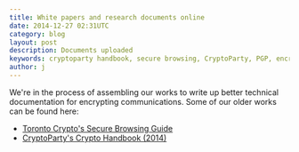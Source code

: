 ```yaml
---
title: White papers and research documents online
date: 2014-12-27 02:31UTC
category: blog
layout: post
description: Documents uploaded
keywords: cryptoparty handbook, secure browsing, CryptoParty, PGP, encryption, hacking, security, privacy, i2p, tor
author: j
---
```


We're in the process of assembling our works
to write up better technical documentation
for encrypting communications. Some of our
older works can be found here:

* [Toronto Crypto's Secure Browsing Guide](https://torontocrypto.org/files/torontocrypto_secure_browsing_guide.pdf)
* [CryptoParty's Crypto Handbook (2014)](https://torontocrypto.org/files/cryptoparty_handbook.pdf)
